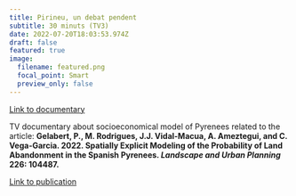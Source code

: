 ```yaml
---
title: Pirineu, un debat pendent
subtitle: 30 minuts (TV3)
date: 2022-07-20T18:03:53.974Z
draft: false
featured: true
image:
  filename: featured.png
  focal_point: Smart
  preview_only: false
---
```


<a href="https://www.ccma.cat/tv3/alacarta/30-minuts/pirineu-un-debat-pendent/video/6184595/"> Link to documentary  </a>
<p align="justify">

TV documentary about socioeconomical model of Pyrenees related to the article: <b> Gelabert, P., M. Rodrigues, J.J. Vidal-Macua, A. Ameztegui, and C. Vega-Garcia. 2022. Spatially Explicit Modeling of the Probability of Land Abandonment in the Spanish Pyrenees. <i>Landscape and Urban Planning</i> 226: 104487. </b>
  
<a href="https://pjgelabert.netlify.app/publication/spatially-explicit-modeling-of-the-probability-of-land-abandonment-in-the-spanish-pyrenees/"> Link to publication </a>

</p>

